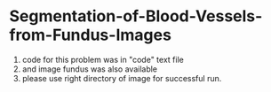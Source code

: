 # Segmentation-of-Blood-Vessels-from-Fundus-Images

1. code for this problem was in "code" text file
2. and image fundus was also available
3. please use right directory of image for successful run.
